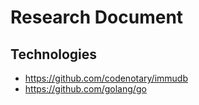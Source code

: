 # Research Document

## Technologies

- https://github.com/codenotary/immudb
- https://github.com/golang/go
